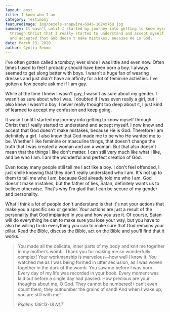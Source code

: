 ```yaml
---
layout: post
title: I know who I am
category: Testimony
featuredImage: img/pexels-snapwire-6945-1024x768.jpg
summary: It wasn't until I started my journey into getting to know myself
  through Christ that I really started to understand and accept myself. I knew
  and accepted that God doesn't make mistakes, because He is God.
date: March 13, 2020
author: Cyntia Seumo
---
```

I've often gotten called a tomboy; ever since I was little and even now. Often times I used to feel I probably should have been born a boy. I always seemed to get along better with boys. I wasn't a huge fan of wearing dresses and just didn't have an affinity for a lot of feminine activities. I've gotten a few people ask me if I am gay.

While at the time I knew I wasn't gay, I wasn't as sure about my gender. I wasn't as sure about who I was. I doubted if I was even really a girl, but I also knew I wasn't a boy. I never really thought too deep about it, I just kind of learned to accept my confusion and keep going.

It wasn't until I started my journey into getting to know myself through Christ that I really started to understand and accept myself. I now know and accept that God doesn't make mistakes, because He is God. Therefore I am definitely a girl. I also know that God made me to be who He wanted me to be. Whether I like feminine or masculine things, that doesn't change the truth that I was created a woman and am a woman. But that also doesn't mean that the things I like don't matter. I can still very much like what I like, and be who I am. I am the wonderful and perfect creation of God.

Even today many people still tell me I act like a boy. I don't feel offended, I just smile knowing that they don't really understand who I am. It's not up to them to tell me who I am, because God already told me who I am. God doesn't make mistakes, but the father of lies, Satan, definitely wants us to believe otherwise. That's why I'm glad that I can be secure of my gender and personality.

What I think a lot of people don't understand is that it's not your actions that make you a specific sex or gender. Your actions are just a result of the personality that God implanted in you and how you use it. Of course, Satan will do everything he can to make sure you lose your way, but you have to also be willing to do everything you can to make sure that God remains your pillar. Read the Bible, discuss the Bible, act on the Bible and you'll find that it works.

<blockquote>
<p>You made all the delicate, inner parts of my body and knit me together in my mother’s womb. Thank you for making me so wonderfully complex! Your workmanship is marvelous—how well I know it. You watched me as I was being formed in utter seclusion, as I was woven together in the dark of the womb. You saw me before I was born. Every day of my life was recorded in your book. Every moment was laid out before a single day had passed. How precious are your thoughts about me, O God. They cannot be numbered! I can’t even count them; they outnumber the grains of sand! And when I wake up, you are still with me!</p>
<cite>Psalms 139:13-18 NLT</cite>
</blockquote>